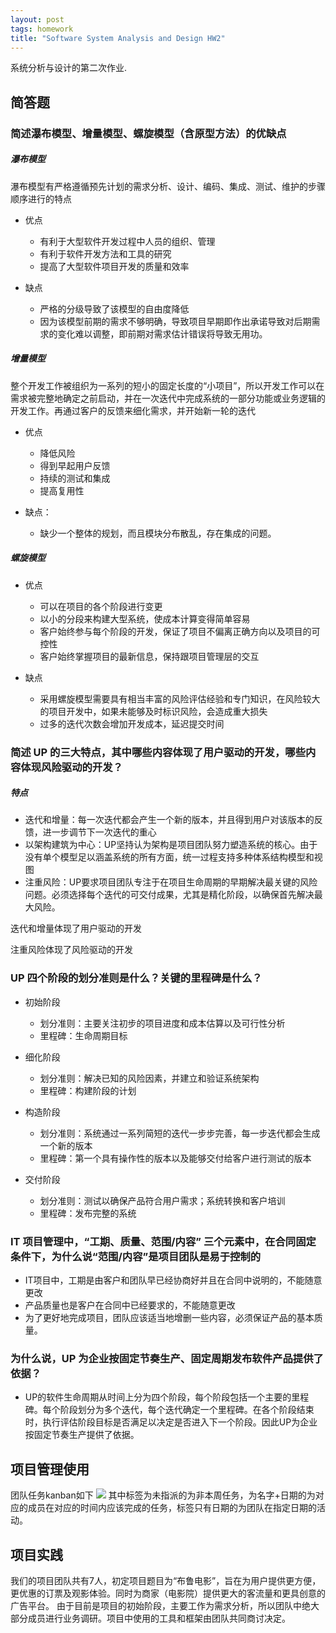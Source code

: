 ```yaml
---
layout: post
tags: homework
title: "Software System Analysis and Design HW2"
---
```

系统分析与设计的第二次作业.

## 简答题
### 简述瀑布模型、增量模型、螺旋模型（含原型方法）的优缺点
##### 瀑布模型
瀑布模型有严格遵循预先计划的需求分析、设计、编码、集成、测试、维护的步骤顺序进行的特点

- 优点
	- 有利于大型软件开发过程中人员的组织、管理
	- 有利于软件开发方法和工具的研究
	- 提高了大型软件项目开发的质量和效率

- 缺点
	- 严格的分级导致了该模型的自由度降低
	- 因为该模型前期的需求不够明确，导致项目早期即作出承诺导致对后期需求的变化难以调整，即前期对需求估计错误将导致无用功。

##### 增量模型
整个开发工作被组织为一系列的短小的固定长度的“小项目”，所以开发工作可以在需求被完整地确定之前启动，并在一次迭代中完成系统的一部分功能或业务逻辑的开发工作。再通过客户的反馈来细化需求，并开始新一轮的迭代

- 优点
	- 降低风险
	- 得到早起用户反馈
	- 持续的测试和集成
	- 提高复用性

- 缺点：
	- 缺少一个整体的规划，而且模块分布散乱，存在集成的问题。

##### 螺旋模型
- 优点
	- 可以在项目的各个阶段进行变更
	- 以小的分段来构建大型系统，使成本计算变得简单容易
	- 客户始终参与每个阶段的开发，保证了项目不偏离正确方向以及项目的可控性
	- 客户始终掌握项目的最新信息，保持跟项目管理层的交互

- 缺点
	- 采用螺旋模型需要具有相当丰富的风险评估经验和专门知识，在风险较大的项目开发中，如果未能够及时标识风险，会造成重大损失
	- 过多的迭代次数会增加开发成本，延迟提交时间

### 简述 UP 的三大特点，其中哪些内容体现了用户驱动的开发，哪些内容体现风险驱动的开发？
##### 特点
- 迭代和增量：每一次迭代都会产生一个新的版本，并且得到用户对该版本的反馈，进一步调节下一次迭代的重心
- 以架构建筑为中心：UP坚持认为架构是项目团队努力塑造系统的核心。由于没有单个模型足以涵盖系统的所有方面，统一过程支持多种体系结构模型和视图
- 注重风险：UP要求项目团队专注于在项目生命周期的早期解决最关键的风险问题。必须选择每个迭代的可交付成果，尤其是精化阶段，以确保首先解决最大风险。

迭代和增量体现了用户驱动的开发

注重风险体现了风险驱动的开发

### UP 四个阶段的划分准则是什么？关键的里程碑是什么？

- 初始阶段
	- 划分准则：主要关注初步的项目进度和成本估算以及可行性分析
	- 里程碑：生命周期目标

- 细化阶段
	- 划分准则：解决已知的风险因素，并建立和验证系统架构
	- 里程碑：构建阶段的计划

- 构造阶段
	- 划分准则：系统通过一系列简短的迭代一步步完善，每一步迭代都会生成一个新的版本
	- 里程碑：第一个具有操作性的版本以及能够交付给客户进行测试的版本

- 交付阶段
	- 划分准则：测试以确保产品符合用户需求；系统转换和客户培训
	- 里程碑：发布完整的系统


### IT 项目管理中，“工期、质量、范围/内容” 三个元素中，在合同固定条件下，为什么说“范围/内容”是项目团队是易于控制的
- IT项目中，工期是由客户和团队早已经协商好并且在合同中说明的，不能随意更改
- 产品质量也是客户在合同中已经要求的，不能随意更改
- 为了更好地完成项目，团队应该适当地增删一些内容，必须保证产品的基本质量。

### 为什么说，UP 为企业按固定节奏生产、固定周期发布软件产品提供了依据？
- UP的软件生命周期从时间上分为四个阶段，每个阶段包括一个主要的里程碑。每个阶段划分为多个迭代，每个迭代确定一个里程碑。在各个阶段结束时，执行评估阶段目标是否满足以决定是否进入下一个阶段。因此UP为企业按固定节奏生产提供了依据。

## 项目管理使用
团队任务kanban如下
![](https://github.com/Heimzeng/Heimzeng.github.io/blob/master/assets/img/post/ssaad_hw2/kanban_v0.jpg?raw=true)
其中标签为未指派的为非本周任务，为名字+日期的为对应的成员在对应的时间内应该完成的任务，标签只有日期的为团队在指定日期的活动。

## 项目实践
我们的项目团队共有7人，初定项目题目为“布鲁电影”，旨在为用户提供更方便，更优惠的订票及观影体验。同时为商家（电影院）提供更大的客流量和更具创意的广告平台。
由于目前是项目的初始阶段，主要工作为需求分析，所以团队中绝大部分成员进行业务调研。项目中使用的工具和框架由团队共同商讨决定。